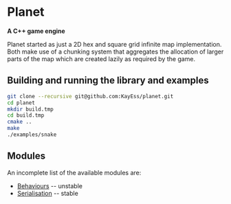 # Planet

**A C++ game engine**

Planet started as just a 2D hex and square grid infinite map implementation. Both make use of a chunking system that aggregates the allocation of larger parts of the map which are created lazily as required by the game.


## Building and running the library and examples


```bash
git clone --recursive git@github.com:KayEss/planet.git
cd planet
mkdir build.tmp
cd build.tmp
cmake ..
make
./examples/snake
```


## Modules

An incomplete list of the available modules are:

* [Behaviours](./include/behaviour/) -- unstable
* [Serialisation](./include/serialise/) -- stable
